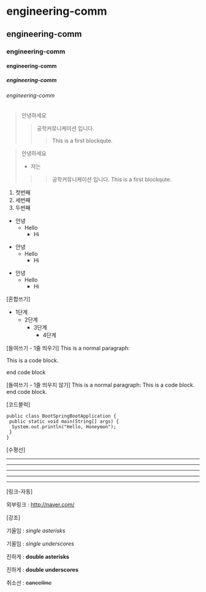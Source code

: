 # engineering-comm
## engineering-comm
### engineering-comm
#### engineering-comm
##### engineering-comm
###### engineering-comm

> 안녕하세요
>> 공학커뮤니케이션 입니다.
>>> This is a first blockqute.

> 안녕하세요 
> + 저는
>>> 공학커뮤니케이션 입니다.
>>> This is a first blockqute.

1) 첫번째
3) 세번째
2) 두번째

* 안녕
  * Hello
    * Hi

+ 안녕
  + Hello
    + Hi
   
- 안녕
  - Hello
    - Hi

[혼합쓰기]

* 1단계
  + 2단계
    - 3단계
      - 4단계

[들여쓰기 - 1줄 띄우기]
This is a normal paragraph:

 This is a code block.
 
end code block

[들여쓰기 - 1줄 띄우지 않기]
This is a normal paragraph:
 This is a code block.
end code block.

[코드블럭]

```
public class BootSpringBootApplication {
 public static void main(String[] args) {
  System.out.println("Hello, Honeymon");
 }
}
```

[수평선]

* * *

***

*****

- - -

---------------------


[링크-자동]

외부링크 : <http://naver.com/>

[강조]

기울임 : *single asterisks*

기울임 : _single underscores_

진하게 : **double asterisks**

진하게 : __double underscores__

취소선 : ~~cancelline~~

